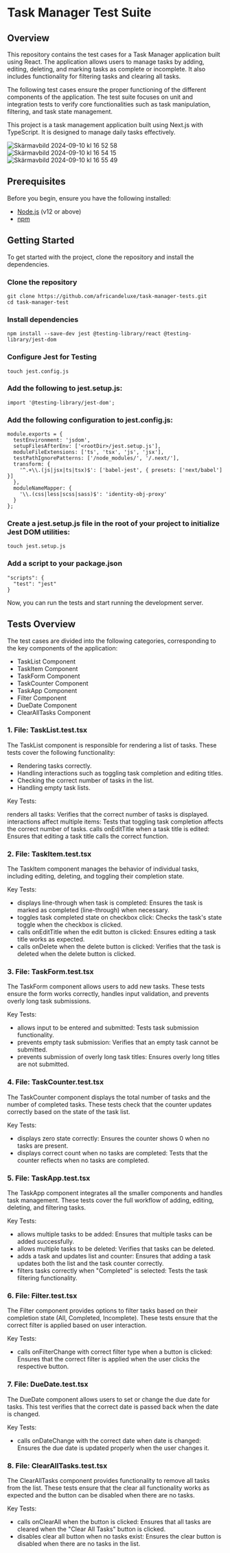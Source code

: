 # Task Manager Test Suite
## Overview
This repository contains the test cases for a Task Manager application built using React. The application allows users to manage tasks by adding, editing, deleting, and marking tasks as complete or incomplete. It also includes functionality for filtering tasks and clearing all tasks.

The following test cases ensure the proper functioning of the different components of the application. The test suite focuses on unit and integration tests to verify core functionalities such as task manipulation, filtering, and task state management.

This project is a task management application built using Next.js with TypeScript. It is designed to manage daily tasks effectively.

![Skärmavbild 2024-09-10 kl  16 52 58](https://github.com/user-attachments/assets/c055c541-faa5-4c72-96ce-048b86717123)![Skärmavbild 2024-09-10 kl  16 54 15](https://github.com/user-attachments/assets/e0abba95-5176-4137-a35a-c4200875d9cf)![Skärmavbild 2024-09-10 kl  16 55 49](https://github.com/user-attachments/assets/fe4ff4d4-06eb-448e-8e4c-78632f90797e)






## Prerequisites

Before you begin, ensure you have the following installed:
- [Node.js](https://nodejs.org/en/) (v12 or above)
- [npm](https://www.npmjs.com/)

## Getting Started

To get started with the project, clone the repository and install the dependencies.


### Clone the repository
```
git clone https://github.com/africandeluxe/task-manager-tests.git
cd task-manager-test
```
### Install dependencies
```
npm install --save-dev jest @testing-library/react @testing-library/jest-dom
```

### Configure Jest for Testing
```
touch jest.config.js
```
### Add the following to jest.setup.js:
```
import '@testing-library/jest-dom';
```

### Add the following configuration to jest.config.js:
```
module.exports = {
  testEnvironment: 'jsdom',
  setupFilesAfterEnv: ['<rootDir>/jest.setup.js'],
  moduleFileExtensions: ['ts', 'tsx', 'js', 'jsx'],
  testPathIgnorePatterns: ['/node_modules/', '/.next/'],
  transform: {
    '^.+\\.(js|jsx|ts|tsx)$': ['babel-jest', { presets: ['next/babel'] }]
  },
  moduleNameMapper: {
    '\\.(css|less|scss|sass)$': 'identity-obj-proxy'
  }
};
```

### Create a jest.setup.js file in the root of your project to initialize Jest DOM utilities:
```
touch jest.setup.js
```
### Add a script to your package.json
```
"scripts": {
  "test": "jest"
}
```

Now, you can run the tests and start running the development server.

## Tests Overview
The test cases are divided into the following categories, corresponding to the key components of the application:

- TaskList Component
- TaskItem Component
- TaskForm Component
- TaskCounter Component
- TaskApp Component
- Filter Component
- DueDate Component
- ClearAllTasks Component

### 1. File: TaskList.test.tsx

The TaskList component is responsible for rendering a list of tasks. These tests cover the following functionality:

- Rendering tasks correctly.
- Handling interactions such as toggling task completion and editing titles.
- Checking the correct number of tasks in the list.
- Handling empty task lists.

Key Tests:

renders all tasks: Verifies that the correct number of tasks is displayed.
interactions affect multiple items: Tests that toggling task completion affects the correct number of tasks.
calls onEditTitle when a task title is edited: Ensures that editing a task title calls the correct function.

### 2. File: TaskItem.test.tsx

The TaskItem component manages the behavior of individual tasks, including editing, deleting, and toggling their completion state.

Key Tests:

- displays line-through when task is completed: Ensures the task is marked as completed (line-through) when necessary.
- toggles task completed state on checkbox click: Checks the task's state toggle when the checkbox is clicked.
- calls onEditTitle when the edit button is clicked: Ensures editing a task title works as expected.
- calls onDelete when the delete button is clicked: Verifies that the task is deleted when the delete button is clicked.

### 3. File: TaskForm.test.tsx

The TaskForm component allows users to add new tasks. These tests ensure the form works correctly, handles input validation, and prevents overly long task submissions.

Key Tests:

- allows input to be entered and submitted: Tests task submission functionality.
- prevents empty task submission: Verifies that an empty task cannot be submitted.
- prevents submission of overly long task titles: Ensures overly long titles are not submitted.

### 4. File: TaskCounter.test.tsx

The TaskCounter component displays the total number of tasks and the number of completed tasks. These tests check that the counter updates correctly based on the state of the task list.

Key Tests:

- displays zero state correctly: Ensures the counter shows 0 when no tasks are present.
- displays correct count when no tasks are completed: Tests that the counter reflects when no tasks are completed.

### 5. File: TaskApp.test.tsx

The TaskApp component integrates all the smaller components and handles task management. These tests cover the full workflow of adding, editing, deleting, and filtering tasks.

Key Tests:

- allows multiple tasks to be added: Ensures that multiple tasks can be added successfully.
- allows multiple tasks to be deleted: Verifies that tasks can be deleted.
- adds a task and updates list and counter: Ensures that adding a task updates both the list and the task counter correctly.
- filters tasks correctly when "Completed" is selected: Tests the task filtering functionality.

### 6. File: Filter.test.tsx

The Filter component provides options to filter tasks based on their completion state (All, Completed, Incomplete). These tests ensure that the correct filter is applied based on user interaction.

Key Tests:

- calls onFilterChange with correct filter type when a button is clicked: Ensures that the correct filter is applied when the user clicks the respective button.

### 7. File: DueDate.test.tsx

The DueDate component allows users to set or change the due date for tasks. This test verifies that the correct date is passed back when the date is changed.

Key Tests:

- calls onDateChange with the correct date when date is changed: Ensures the due date is updated properly when the user changes it.

### 8. File: ClearAllTasks.test.tsx

The ClearAllTasks component provides functionality to remove all tasks from the list. These tests ensure that the clear all functionality works as expected and the button can be disabled when there are no tasks.

Key Tests:

- calls onClearAll when the button is clicked: Ensures that all tasks are cleared when the "Clear All Tasks" button is clicked.
- disables clear all button when no tasks exist: Ensures the clear button is disabled when there are no tasks in the list.
